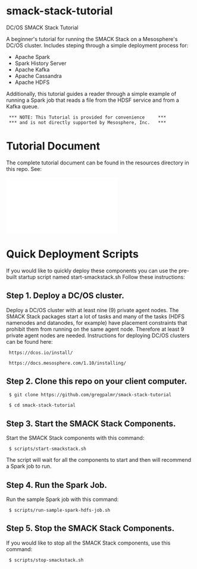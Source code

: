 # smack-stack-tutorial

DC/OS SMACK Stack Tutorial

A beginner's tutorial for running the SMACK Stack on a Mesosphere's DC/OS cluster. Includes steping through a simple deployment process for:

- Apache Spark
- Spark History Server
- Apache Kafka
- Apache Cassandra
- Apache HDFS

Additionally, this tutorial guides a reader through a simple example of running a Spark job that reads a file from the HDSF service and from a Kafka queue. 

     *** NOTE: This Tutorial is provided for convenience     ***
     *** and is not directly supported by Mesosphere, Inc.   ***

# Tutorial Document

The complete tutorial document can be found in the resources directory in this repo. See:

![Mesosphere-SMACK-Stack-Tutorial.pdf](/resources/Mesosphere-SMACK-Stack-Tutorial.pdf?raw=true "DC/OS SMACK Stack Tutorial")

# Quick Deployment Scripts

If you would like to quickly deploy these components you can use the pre-built startup script named start-smackstack.sh Follow these instructions:

## Step 1. Deploy a DC/OS cluster.

Deploy a DC/OS cluster with at least nine (9) private agent nodes. The SMACK Stack packages start a lot of tasks and many of the tasks (HDFS namenodes and datanodes, for example) have placement constraints that prohibit them from running on the same agent node. Therefore at least 9 private agent nodes are needed. Instructions for deploying DC/OS clusters can be found here:

     https://dcos.io/install/

     https://docs.mesosphere.com/1.10/installing/

## Step 2. Clone this repo on your client computer.

     $ git clone https://github.com/gregpalmr/smack-stack-tutorial

     $ cd smack-stack-tutorial

## Step 3. Start the SMACK Stack Components.

Start the SMACK Stack components with this command:

     $ scripts/start-smackstack.sh

The script will wait for all the components to start and then will recommend a Spark job to run.

## Step 4. Run the Spark Job.

Run the sample Spark job with this command:

     $ scripts/run-sample-spark-hdfs-job.sh

## Step 5. Stop the SMACK Stack Components.

If you would like to stop all the SMACK Stack components, use this command:

     $ scripts/stop-smackstack.sh


